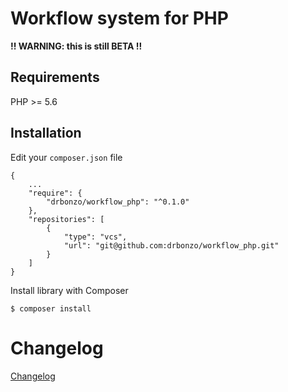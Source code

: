 # Workflow system for PHP

**!! WARNING: this is still BETA !!**

## Requirements

PHP >= 5.6

## Installation

Edit your `composer.json` file

```
{
	...
	"require": {
		"drbonzo/workflow_php": "^0.1.0"
	},
	"repositories": [
		{
			"type": "vcs",
			"url": "git@github.com:drbonzo/workflow_php.git"
		}
	]
}
```

Install library with Composer

```
$ composer install
```

# Changelog

[Changelog](changelog.md)
